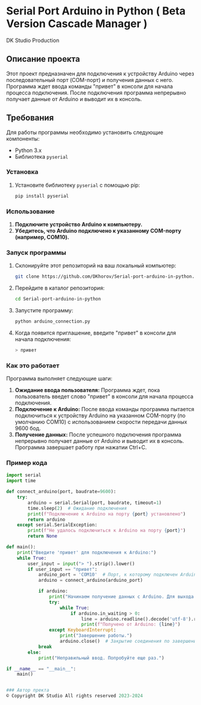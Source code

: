 # Serial Port Arduino in Python ( Beta Version Cascade Manager )
DK Studio Production 
## Описание проекта

Этот проект предназначен для подключения к устройству Arduino через последовательный порт (COM-порт) и получения данных с него. Программа ждет ввода команды "привет" в консоли для начала процесса подключения. После подключения программа непрерывно получает данные от Arduino и выводит их в консоль.

## Требования

Для работы программы необходимо установить следующие компоненты:
- Python 3.x
- Библиотека `pyserial`

### Установка

1. Установите библиотеку `pyserial` с помощью pip:

    ```sh
    pip install pyserial
    ```

### Использование

1. **Подключите устройство Arduino к компьютеру.**
2. **Убедитесь, что Arduino подключено к указанному COM-порту (например, COM10).**

### Запуск программы

1. Склонируйте этот репозиторий на ваш локальный компьютер:

    ```sh
    git clone https://github.com/DKhorov/Serial-port-arduino-in-python.git
    ```

2. Перейдите в каталог репозитория:

    ```sh
    cd Serial-port-arduino-in-python
    ```

3. Запустите программу:

    ```sh
    python arduino_connection.py
    ```

4. Когда появится приглашение, введите "привет" в консоли для начала подключения:

    ```sh
    > привет
    ```

### Как это работает

Программа выполняет следующие шаги:

1. **Ожидание ввода пользователя:** Программа ждет, пока пользователь введет слово "привет" в консоли для начала процесса подключения.
2. **Подключение к Arduino:** После ввода команды программа пытается подключиться к устройству Arduino на указанном COM-порту (по умолчанию COM10) с использованием скорости передачи данных 9600 бод.
3. **Получение данных:** После успешного подключения программа непрерывно получает данные от Arduino и выводит их в консоль. Программа завершает работу при нажатии Ctrl+C.

### Пример кода

```python
import serial
import time

def connect_arduino(port, baudrate=9600):
    try:
        arduino = serial.Serial(port, baudrate, timeout=1)
        time.sleep(2)  # Ожидание подключения
        print(f"Подключение к Arduino на порту {port} установлено")
        return arduino
    except serial.SerialException:
        print(f"Не удалось подключиться к Arduino на порту {port}")
        return None

def main():
    print("Введите 'привет' для подключения к Arduino:")
    while True:
        user_input = input("> ").strip().lower()
        if user_input == "привет":
            arduino_port = 'COM10'  # Порт, к которому подключен Arduino
            arduino = connect_arduino(arduino_port)

            if arduino:
                print("Начинаем получение данных с Arduino. Для выхода нажмите Ctrl+C.")
                try:
                    while True:
                        if arduino.in_waiting > 0:
                            line = arduino.readline().decode('utf-8').rstrip()
                            print(f"Получено от Arduino: {line}")
                except KeyboardInterrupt:
                    print("Завершение работы.")
                    arduino.close()  # Закрытие соединения по завершении работы
            break
        else:
            print("Неправильный ввод. Попробуйте еще раз.")

if __name__ == "__main__":
    main()


### Автор пректа
© Copyright DK Studio All rights reserved 2023-2024 
